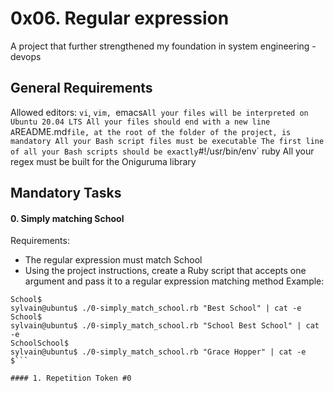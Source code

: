 # 0x06. Regular expression
A project that further strengthened my foundation in system engineering - devops
## General Requirements
Allowed editors: `vi`, `vim, `emacs`
All your files will be interpreted on Ubuntu 20.04 LTS
All your files should end with a new line
A `README.md` file, at the root of the folder of the project, is mandatory
All your Bash script files must be executable
The first line of all your Bash scripts should be exactly `#!/usr/bin/env` ruby
All your regex must be built for the Oniguruma library

## Mandatory Tasks
#### 0. Simply matching School
Requirements:
- The regular expression must match School
- Using the project instructions, create a Ruby script that accepts one
argument and pass it to a regular expression matching method
Example:
```sylvain@ubuntu$ ./0-simply_match_school.rb School | cat -e
School$
sylvain@ubuntu$ ./0-simply_match_school.rb "Best School" | cat -e
School$
sylvain@ubuntu$ ./0-simply_match_school.rb "School Best School" | cat -e
SchoolSchool$
sylvain@ubuntu$ ./0-simply_match_school.rb "Grace Hopper" | cat -e
$```

#### 1. Repetition Token #0